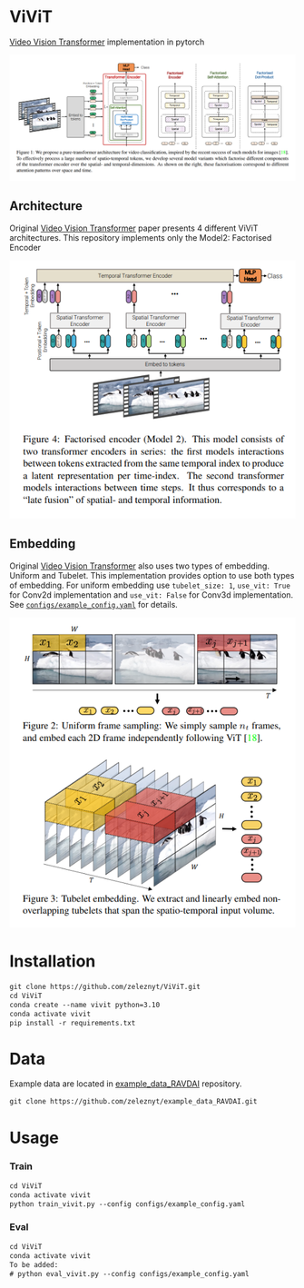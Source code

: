 # ViViT
[Video Vision Transformer](https://arxiv.org/pdf/2103.15691) implementation in pytorch

[//]: # (![ViViT architectures]&#40;assets/vivit_models.png&#41;)
<p style="text-align: center;">
    <img src="assets/vivit_models.png" alt="ViViT architectures">
</p>

## Architecture
Original [Video Vision Transformer](https://arxiv.org/pdf/2103.15691) paper presents 4 different ViViT architectures. This repository implements only the Model2: Factorised Encoder
<p style="text-align: center;">
    <img src="assets/vivit_model2.png" alt="Implemented architecture">
</p>

## Embedding
Original [Video Vision Transformer](https://arxiv.org/pdf/2103.15691) also uses two types of embedding. Uniform and Tubelet.
This implementation provides option to use both types of embedding. For uniform embedding use `tubelet_size: 1`, `use_vit: True` for Conv2d implementation and `use_vit: False` for Conv3d implementation. See [`configs/example_config.yaml`](configs/example_config.yaml) for details.

<p style="text-align: center;">
    <img src="assets/vivit_embedding.png" alt="ViViT embeddings">
</p>

# Installation
```
git clone https://github.com/zeleznyt/ViViT.git
cd ViViT
conda create --name vivit python=3.10
conda activate vivit
pip install -r requirements.txt
```

# Data
Example data are located in [example_data_RAVDAI](https://github.com/zeleznyt/example_data_RAVDAI) repository.
```
git clone https://github.com/zeleznyt/example_data_RAVDAI.git
```

# Usage
### Train
```
cd ViViT
conda activate vivit
python train_vivit.py --config configs/example_config.yaml
```

### Eval
```
cd ViViT
conda activate vivit
To be added:
# python eval_vivit.py --config configs/example_config.yaml
```

